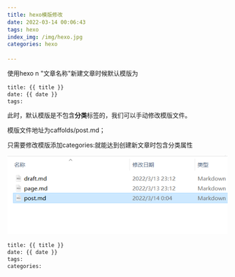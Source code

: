 ```yaml
---
title: hexo模版修改
date: 2022-03-14 00:06:43
tags: hexo
index_img: /img/hexo.jpg
categories: hexo

---
```


使用hexo n "文章名称"新建文章时候默认模版为

```SHELL
title: {{ title }}
date: {{ date }}
tags:
```

此时，默认模版是不包含**分类**标签的，我们可以手动修改模版文件。

模版文件地址为caffolds/post.md；

只需要修改模版添加categories:就能达到创建新文章时包含分类属性

![image-20220314001956592](hexo模版修改/image-20220314001956592.png)


```shell
title: {{ title }}
date: {{ date }}
tags:
categories:
```







